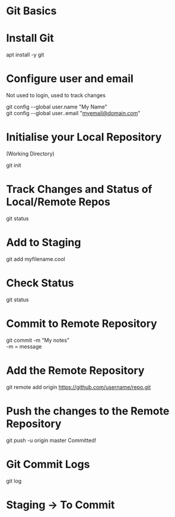 # Git Basics


# Install Git

apt install -y git

# Configure user and email

Not used to login, used to track changes

git config --global user.name "My Name"\
git config --global user..email "myemail@domain.com"

# Initialise your Local Repository
(Working Directory)

git init

# Track Changes and Status of Local/Remote Repos

git status

# Add to Staging

git add myfilename.cool

# Check Status

git status

# Commit to Remote Repository

git commit -m "My notes"\
-m = message

# Add the Remote Repository

git remote add origin https://github.com/username/repo.git

# Push the changes to the Remote Repository

git push -u origin master
Committed!



# Git Commit Logs

git log


# Staging -> To Commit
